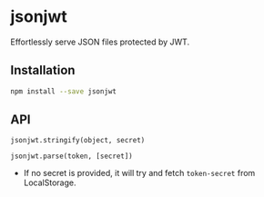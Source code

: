# jsonjwt

Effortlessly serve JSON files protected by JWT.

## Installation

```bash
npm install --save jsonjwt
```

## API

`jsonjwt.stringify(object, secret)`

`jsonjwt.parse(token, [secret])`

- If no secret is provided, it will try and fetch `token-secret` from LocalStorage.
